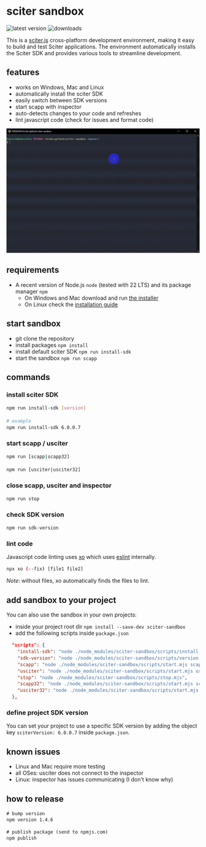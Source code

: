 # sciter sandbox

![latest version](https://img.shields.io/npm/v/sciter-sandbox.svg)
![downloads](https://img.shields.io/npm/dy/sciter-sandbox.svg)

This is a [sciter.js](https://sciter.com/) cross-platform development environment, making it easy to build and test Sciter applications.
The environment automatically installs the Sciter SDK and provides various tools to streamline development.

## features

- works on Windows, Mac and Linux
- automatically install the sciter SDK
- easily switch between SDK versions
- start scapp with inspector
- auto-detects changes to your code and refreshes
- lint javascript code (check for issues and format code)

![sciter sandbox gif](https://github.com/8ctopus/sciter-sandbox/raw/master/sandbox.gif)

## requirements

- A recent version of Node.js `node` (tested with 22 LTS) and its package manager `npm`
    - On Windows and Mac download and run [the installer](https://nodejs.dev/download/)
    - On Linux check the [installation guide](https://www.digitalocean.com/community/tutorials/how-to-install-node-js-on-ubuntu-20-04#option-2-%E2%80%94-installing-node-js-with-apt-using-a-nodesource-ppa)

## start sandbox

- git clone the repository
- install packages `npm install`
- install default sciter SDK `npm run install-sdk`
- start the sandbox `npm run scapp`

## commands

### install sciter SDK

```sh
npm run install-sdk [version]

# example
npm run install-sdk 6.0.0.7
```

### start scapp / usciter

```sh
npm run [scapp|scapp32]

npm run [usciter|usciter32]
```

### close scapp, usciter and inspector

```sh
npm run stop
```

### check SDK version

```sh
npm run sdk-version
```

### lint code

Javascript code linting uses [xo](https://github.com/xojs/xo) which uses [eslint](https://github.com/eslint/eslint) internally.

```sh
npx xo (--fix) [file1 file2]
```

_Note_: without files, xo automatically finds the files to lint.

## add sandbox to your project

You can also use the sandbox in your own projects:

- inside your project root dir `npm install --save-dev sciter-sandbox`
- add the following scripts inside `package.json`

```json
  "scripts": {
    "install-sdk": "node ./node_modules/sciter-sandbox/scripts/install.mjs",
    "sdk-version": "node ./node_modules/sciter-sandbox/scripts/version.mjs",
    "scapp": "node ./node_modules/sciter-sandbox/scripts/start.mjs scapp",
    "usciter": "node ./node_modules/sciter-sandbox/scripts/start.mjs usciter",
    "stop": "node ./node_modules/sciter-sandbox/scripts/stop.mjs",
    "scapp32": "node ./node_modules/sciter-sandbox/scripts/start.mjs scapp32",
    "usciter32": "node ./node_modules/sciter-sandbox/scripts/start.mjs usciter32"
  },
```

### define project SDK version

You can set your project to use a specific SDK version by adding the object key `sciterVersion: 6.0.0.7` inside `package.json`.

## known issues

- Linux and Mac require more testing
- all OSes: usciter does not connect to the inspector
- Linux: inspector has issues communicating (I don't know why)

## how to release

    # bump version
    npm version 1.4.6

    # publish package (send to npmjs.com)
    npm publish
